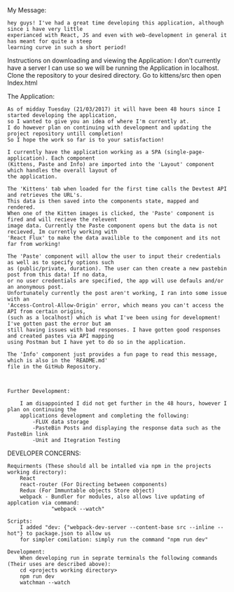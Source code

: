 My Message: 

	hey guys! I've had a great time developing this application, although since i have very little 
	experianced with React, JS and even with web-development in general it has meant for quite a steep
	learning curve in such a short period!

	

Instructions on downloading and viewing the Application:
	I don't currently have a server I can use so we will be running the Application in localhost.
	Clone the repository to your desired directory.
	Go to kittens/src then open Index.html



The Application:

	As of midday Tuesday (21/03/2017) it will have been 48 hours since I started developing the application,
	so I wanted to give you an idea of where I'm currently at.
	I do however plan on continuing with development and updating the project repository untill completion!
	So I hope the work so far is to your satisfaction!

	I currently have the application working as a SPA (single-page-application). Each component 
	(Kittens, Paste and Info) are imported into the 'Layout' component which handles the overall layout of
	the application.

	The 'Kittens' tab when loaded for the first time calls the Devtest API and retrieves the URL's.
	This data is then saved into the components state, mapped and rendered.
	When one of the Kitten images is clicked, the 'Paste' component is fired and will recieve the relevent 
	image data. Currently the Paste component opens but the data is not recieved, Im currently working with
	'React Flux' to make the data availible to the component and its not far from working!

	The 'Paste' component will allow the user to input their credentials as well as to specify options such 
	as (public/private, duration). The user can then create a new pastebin post from this data! If no data,
	or no user credentials are specified, the app will use defauls and/or an anonymous post.
	Unfortunately currently the post aren't working, I ran into some issue with an 
	'Access-Control-Allow-Origin' error, which means you can't access the API from certain origins,
	(such as a localhost) which is what I've been using for development! I've gotten past the error but am
	still having issues with bad responses. I have gotten good responses and created pastes via API mapping
	using Postman but I have yet to do so in the application.

	The 'Info' component just provides a fun page to read this message, which is also in the 'README.md'
	file in the GitHub Repository.



	Further Development:

		I am disappointed I did not get further in the 48 hours, however I plan on continuing the
		applications development and completing the following:
			-FLUX data storage
			-PasteBin Posts and displaying the response data such as the PasteBin link
			-Unit and Itegration Testing



DEVELOPER CONCERNS:

	Requirments (These should all be intalled via npm in the projects working directory): 
		React 
		react-router (For Directing between components)
		Redux (For Immuntable objects Store object)
		webpack - Bundler for modules, also allows live updating of applcation via command:
				  "webpack --watch"

	Scripts:
		I added "dev: {"webpack-dev-server --content-base src --inline --hot"} to package.json to allow us
		for simpler comilation: simply run the command "npm run dev"

	Development:
		When developing run in seprate terminals the following commands (Their uses are described above):
		cd <projects working directory>
		npm run dev 
		watchman --watch